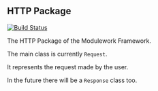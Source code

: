 HTTP Package
------------

[![Build Status](https://travis-ci.org/MODULEWork/Http.png?branch=master)](https://travis-ci.org/MODULEWork/Http)


The HTTP Package of the Modulework Framework.

The main class is currently ```Request```.

It represents the request made by the user.

In the future there will be a ```Response``` class too.